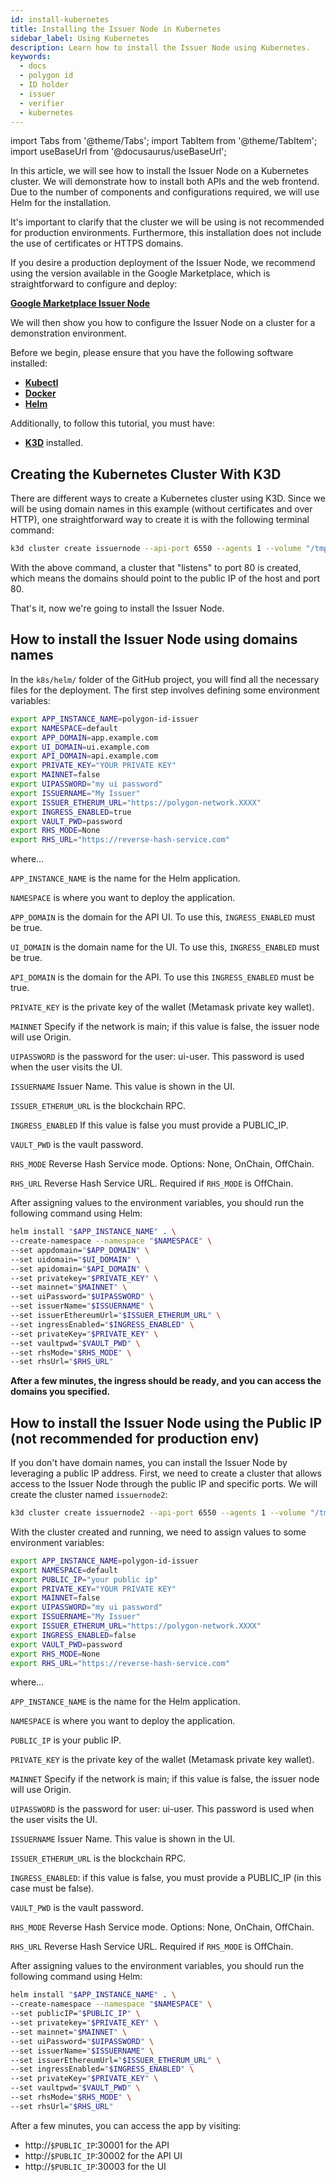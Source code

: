 ```yaml
---
id: install-kubernetes
title: Installing the Issuer Node in Kubernetes
sidebar_label: Using Kubernetes
description: Learn how to install the Issuer Node using Kubernetes.
keywords:
  - docs
  - polygon id
  - ID holder
  - issuer
  - verifier
  - kubernetes
---
```


import Tabs from '@theme/Tabs';
import TabItem from '@theme/TabItem';
import useBaseUrl from '@docusaurus/useBaseUrl';

In this article, we will see how to install the Issuer Node on a Kubernetes cluster. We will demonstrate how to install both APIs and the web frontend. Due to the number of components and configurations required, we will use Helm for the installation.

It's important to clarify that the cluster we will be using is not recommended for production environments. Furthermore, this installation does not include the use of certificates or HTTPS domains.

If you desire a production deployment of the Issuer Node, we recommend using the version available in the Google Marketplace, which is straightforward to configure and deploy:

**[Google Marketplace Issuer Node](https://console.cloud.google.com/marketplace/product/polygon-public/polygon-id-issuer-node)**

We will then show you how to configure the Issuer Node on a cluster for a demonstration environment.

Before we begin, please ensure that you have the following software installed:

- **[Kubectl](https://kubernetes.io/docs/reference/kubectl/overview/)**
- **[Docker](https://docs.docker.com/install/)**
- **[Helm](https://helm.sh/)**

Additionally, to follow this tutorial, you must have:

- **[K3D](https://k3d.io/v5.6.0/#installation)** installed.

## Creating the Kubernetes Cluster With K3D

There are different ways to create a Kubernetes cluster using K3D. Since we will be using domain names in this example (without certificates and over HTTP), one straightforward way to create it is with the following terminal command:

```bash
k3d cluster create issuernode --api-port 6550 --agents 1 --volume "/tmp/data:/data@agent:*" --volume "/tmp/data:/data@server:*" -p "80:80@loadbalancer"
```

With the above command, a cluster that "listens" to port 80 is created, which means the domains should point to the public IP of the host and port 80.

That's it, now we're going to install the Issuer Node.

## How to install the Issuer Node using domains names

In the `k8s/helm/` folder of the GitHub project, you will find all the necessary files for the deployment. The first step involves defining some environment variables:

```bash
export APP_INSTANCE_NAME=polygon-id-issuer
export NAMESPACE=default
export APP_DOMAIN=app.example.com
export UI_DOMAIN=ui.example.com
export API_DOMAIN=api.example.com
export PRIVATE_KEY="YOUR PRIVATE KEY"
export MAINNET=false
export UIPASSWORD="my ui password"
export ISSUERNAME="My Issuer"
export ISSUER_ETHERUM_URL="https://polygon-network.XXXX"
export INGRESS_ENABLED=true
export VAULT_PWD=password
export RHS_MODE=None
export RHS_URL="https://reverse-hash-service.com"
```

where…

`APP_INSTANCE_NAME` is the name for the Helm application.

`NAMESPACE` is where you want to deploy the application.

`APP_DOMAIN` is the domain for the API UI. To use this, `INGRESS_ENABLED` must be true.

`UI_DOMAIN` is the domain name for the UI. To use this, `INGRESS_ENABLED` must be true.

`API_DOMAIN` is the domain for the API. To use this `INGRESS_ENABLED` must be true.

`PRIVATE_KEY` is the private key of the wallet (Metamask private key wallet).

`MAINNET` Specify if the network is main; if this value is false, the issuer node will use Origin.

`UIPASSWORD` is the password for the user: ui-user. This password is used when the user visits the UI.

`ISSUERNAME` Issuer Name. This value is shown in the UI.

`ISSUER_ETHERUM_URL` is the blockchain RPC.

`INGRESS_ENABLED` If this value is false you must provide a PUBLIC_IP.

`VAULT_PWD` is the vault password.

`RHS_MODE` Reverse Hash Service mode. Options: None, OnChain, OffChain.

`RHS_URL` Reverse Hash Service URL. Required if `RHS_MODE` is OffChain.

After assigning values to the environment variables, you should run the following command using Helm:

```bash
helm install "$APP_INSTANCE_NAME" . \
--create-namespace --namespace "$NAMESPACE" \
--set appdomain="$APP_DOMAIN" \
--set uidomain="$UI_DOMAIN" \
--set apidomain="$API_DOMAIN" \
--set privatekey="$PRIVATE_KEY" \
--set mainnet="$MAINNET" \
--set uiPassword="$UIPASSWORD" \
--set issuerName="$ISSUERNAME" \
--set issuerEthereumUrl="$ISSUER_ETHERUM_URL" \
--set ingressEnabled="$INGRESS_ENABLED" \
--set privateKey="$PRIVATE_KEY" \
--set vaultpwd="$VAULT_PWD" \
--set rhsMode="$RHS_MODE" \
--set rhsUrl="$RHS_URL"
```

**After a few minutes, the ingress should be ready, and you can access the domains you specified.**

## How to install the Issuer Node using the Public IP (not recommended for production env)

If you don't have domain names, you can install the Issuer Node by leveraging a public IP address. First, we need to create a cluster that allows access to the Issuer Node through the public IP and specific ports. We will create the cluster named `issuernode2`:

```bash
k3d cluster create issuernode2 --api-port 6550 --agents 1 --volume "/tmp/data:/data@agent:*" --volume "/tmp/data:/data@server:*" -p "30000-30010:30000-30010@server:0"
```

With the cluster created and running, we need to assign values to some environment variables:

```bash
export APP_INSTANCE_NAME=polygon-id-issuer
export NAMESPACE=default
export PUBLIC_IP="your public ip"
export PRIVATE_KEY="YOUR PRIVATE KEY"
export MAINNET=false
export UIPASSWORD="my ui password"
export ISSUERNAME="My Issuer"
export ISSUER_ETHERUM_URL="https://polygon-network.XXXX"
export INGRESS_ENABLED=false
export VAULT_PWD=password
export RHS_MODE=None
export RHS_URL="https://reverse-hash-service.com"
```

where…

`APP_INSTANCE_NAME` is the name for the Helm application.

`NAMESPACE` is where you want to deploy the application.

`PUBLIC_IP` is your public IP.

`PRIVATE_KEY` is the private key of the wallet (Metamask private key wallet).

`MAINNET` Specify if the network is main; if this value is false, the issuer node will use Origin.

`UIPASSWORD` is the password for user: ui-user. This password is used when the user visits the UI.

`ISSUERNAME` Issuer Name. This value is shown in the UI.

`ISSUER_ETHERUM_URL` is the blockchain RPC.

`INGRESS_ENABLED`: if this value is false, you must provide a PUBLIC_IP (in this case must be false).

`VAULT_PWD` is the vault password.

`RHS_MODE` Reverse Hash Service mode. Options: None, OnChain, OffChain.

`RHS_URL` Reverse Hash Service URL. Required if `RHS_MODE` is OffChain.

After assigning values to the environment variables, you should run the following command using Helm:

```bash
helm install "$APP_INSTANCE_NAME" . \
--create-namespace --namespace "$NAMESPACE" \
--set publicIP="$PUBLIC_IP" \
--set privatekey="$PRIVATE_KEY" \
--set mainnet="$MAINNET" \
--set uiPassword="$UIPASSWORD" \
--set issuerName="$ISSUERNAME" \
--set issuerEthereumUrl="$ISSUER_ETHERUM_URL" \
--set ingressEnabled="$INGRESS_ENABLED" \
--set privateKey="$PRIVATE_KEY" \
--set vaultpwd="$VAULT_PWD" \
--set rhsMode="$RHS_MODE" \
--set rhsUrl="$RHS_URL"
```

After a few minutes, you can access the app by visiting:

- http://`$PUBLIC_IP`:30001 for the API
- http://`$PUBLIC_IP`:30002 for the API UI
- http://`$PUBLIC_IP`:30003 for the UI
